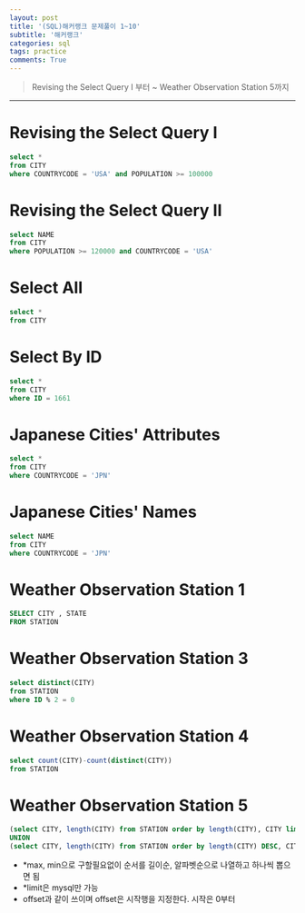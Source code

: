 ```yaml
---
layout: post
title: '(SQL)해커랭크 문제풀이 1~10'
subtitle: '해커랭크'
categories: sql
tags: practice
comments: True
---
```


> Revising the Select Query I 부터 ~ Weather Observation Station 5까지 


-------------------------------------------------------------------------------

# Revising the Select Query I

```sql
select *
from CITY
where COUNTRYCODE = 'USA' and POPULATION >= 100000
```

# Revising the Select Query II
```sql
select NAME
from CITY
where POPULATION >= 120000 and COUNTRYCODE = 'USA'
```

# Select All
```sql
select *
from CITY
```
# Select By ID
```sql
select *
from CITY
where ID = 1661
```

# Japanese Cities' Attributes

```sql
select *
from CITY
where COUNTRYCODE = 'JPN'
```

# Japanese Cities' Names

```sql
select NAME
from CITY
where COUNTRYCODE = 'JPN'
```

# Weather Observation Station 1

```sql
SELECT CITY , STATE
FROM STATION
```

# Weather Observation Station 3

```sql
select distinct(CITY)
from STATION
where ID % 2 = 0
```

# Weather Observation Station 4

```sql
select count(CITY)-count(distinct(CITY))
from STATION
```

# Weather Observation Station 5

```sql
(select CITY, length(CITY) from STATION order by length(CITY), CITY limit 1)
UNION
(select CITY, length(CITY) from STATION order by length(CITY) DESC, CITY limit 1)
```
- *max, min으로 구할필요없이 순서를 길이순, 알파벳순으로 나열하고 하나씩 뽑으면 됨
- *limit은 mysql만 가능
- offset과 같이 쓰이며 offset은 시작행을 지정한다. 시작은 0부터